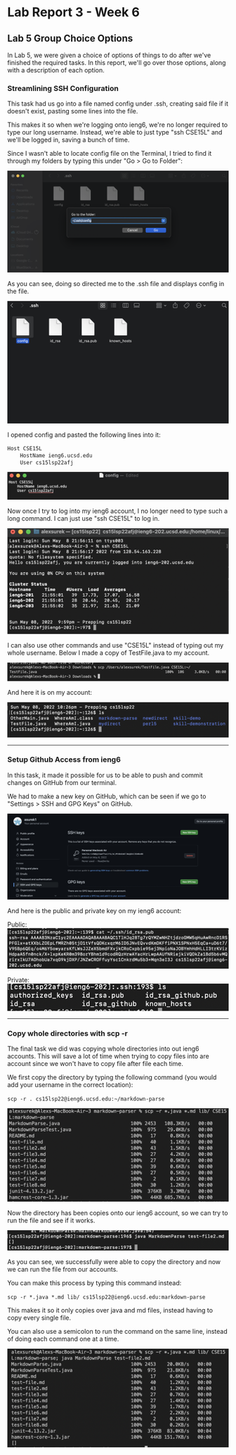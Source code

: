 # Lab Report 3 - Week 6

## Lab 5 Group Choice Options
In Lab 5, we were given a choice of options of things to do after we've finished the required tasks. In this report, we'll go over those options, along with a description of each option.

### Streamlining SSH Configuration
This task had us go into a file named config under .ssh, creating said file if it doesn't exist, pasting some lines into the file. 

This makes it so when we're logging onto ieng6, we're no longer required to type our long username. Instead, we're able to just type "ssh CSE15L" and we'll be logged in, saving a bunch of time.

Since I wasn't able to locate config file on the Terminal, I tried to find it through my folders by typing this under "Go > Go to Folder":

![Image](configfile.png)

As you can see, doing so directed me to the .ssh file and displays config in the file.

![Image](configfile2.png)

I opened config and pasted the following lines into it:

```
Host CSE15L
    HostName ieng6.ucsd.edu
    User cs15lsp22afj
```

![Image](configfile3.png)

Now once I try to log into my ieng6 account, I no longer need to type such a long command. I can just use "ssh CSE15L" to log in.

![Image](LoggingInSSH.png)

I can also use other commands and use "CSE15L" instead of typing out my whole username. Below I made a copy of TestFile.java to my account.

![Image](copyfile.png)

And here it is on my account:

![Image](copyfile2.png)

---
### Setup Github Access from ieng6
In this task, it made it possible for us to be able to push and commit changes on GitHub from our terminal. 

We had to make a new key on GitHub, which can be seen if we go to "Settings > SSH and GPG Keys" on GitHub.

![Image](SSHKey.png)

And here is the public and private key on my ieng6 account:

Public:
![Image](SSHKeyPub.png)

Private:
![Image](SSHKeyPrivate.png)


---
### Copy whole directories with scp -r
The final task we did was copying whole directories into out ieng6 accounts. This will save a lot of time when trying to copy files into are account since we won't have to copy file after file each time. 

We first copy the directory by typing the following command (you would add your username in the correct location):

`scp -r . cs15lsp22@ieng6.ucsd.edu:~/markdown-parse` 

![Image](copydirectory.png)

Now the directory has been copies onto our ieng6 account, so we can try to run the file and see if it works.

![Image](copydirectory2.png)

As you can see, we successfully were able to copy the directory and now we can run the file from our accounts.

You can make this process by typing this command instead:

`scp -r *.java *.md lib/ cs15lsp22@ieng6.ucsd.edu:markdown-parse` 

This makes it so it only copies over java and md files, instead having to copy every single file.

You can also use a semicolon to run the command on the same line, instead of doing each command one at a time.

![Image](copydirectory3.png)
